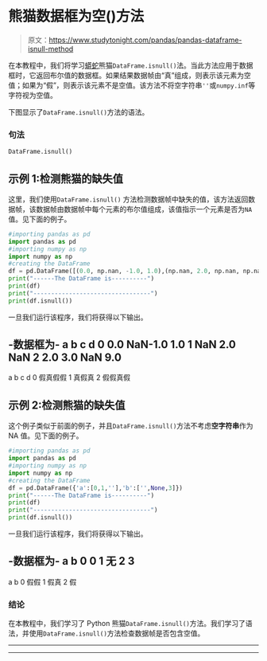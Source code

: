 # 熊猫数据框为空()方法

> 原文：<https://www.studytonight.com/pandas/pandas-dataframe-isnull-method>

在本教程中，我们将学习[蟒蛇](https://www.studytonight.com/python/getting-started-with-python)熊猫`DataFrame.isnull()`法。当此方法应用于数据框时，它返回布尔值的数据框。如果结果数据帧由“真”组成，则表示该元素为空值；如果为“假”，则表示该元素不是空值。该方法不将空字符串`''`或`numpy.inf`等字符视为空值。

下图显示了`DataFrame.isnull()`方法的语法。

### 句法

```py
DataFrame.isnull()
```

## 示例 1:检测熊猫的缺失值

这里，我们使用`DataFrame.isnull()` 方法检测数据帧中缺失的值，该方法返回数据帧，该数据帧由数据帧中每个元素的布尔值组成，该值指示一个元素是否为`NA` 值。见下面的例子。

```py
#importing pandas as pd
import pandas as pd
#importing numpy as np
import numpy as np
#creating the DataFrame
df = pd.DataFrame([(0.0, np.nan, -1.0, 1.0),(np.nan, 2.0, np.nan, np.nan),(2.0, 3.0, np.nan, 9.0),],columns=list('abcd'))
print("------The DataFrame is----------")
print(df)
print("---------------------------------")
print(df.isnull())
```

一旦我们运行该程序，我们将获得以下输出。

-数据框为-
a b c d
0 0.0 NaN-1.0 1.0
1 NaN 2.0 NaN
2 2.0 3.0 NaN 9.0
-
a b c d
0 假真假假
1 真假真
2 假假真假

## 示例 2:检测熊猫的缺失值

这个例子类似于前面的例子，并且`DataFrame.isnull()`方法不考虑**空字符串**作为 NA 值。见下面的例子。

```py
#importing pandas as pd
import pandas as pd
#importing numpy as np
import numpy as np
#creating the DataFrame
df = pd.DataFrame({'a':[0,1,''],'b':['',None,3]})
print("------The DataFrame is----------")
print(df)
print("---------------------------------")
print(df.isnull())
```

一旦我们运行该程序，我们将获得以下输出。

-数据框为-
a b
0 0
1 无
2 3
-
a b
0 假假
1 假真
2 假

### 结论

在本教程中，我们学习了 Python 熊猫`DataFrame.isnull()`方法。我们学习了语法，并使用`DataFrame.isnull()`方法检查数据帧是否包含空值。

* * *

* * *